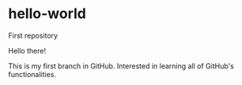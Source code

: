 # hello-world
First repository

Hello there!

This is my first branch in GitHub. Interested in learning all of GitHub's functionalities.
